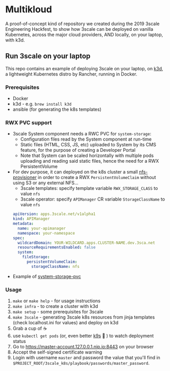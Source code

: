 # Multikloud

A proof-of-concept kind of repository we created during the 2019 3scale Engineering Hackfest, to show how 3scale can be deployed on vanilla Kubernetes, across the major cloud providers, AND locally, on your laptop, with k3d. 

## Run 3scale on your laptop

This repo contains an example of deploying 3scale on your laptop, on [k3d](https://github.com/rancher/k3d), a lightweight Kubernetes distro by Rancher, running in Docker. 

### Prerequisites

* Docker 
* k3d - e.g. `brew install k3d`
* ansible (for generating the k8s templates)

### RWX PVC support

* 3scale System component needs a RWC PVC for `system-storage`:
  * Configuration files read by the System component at run-time
  * Static files (HTML, CSS, JS, etc) uploaded to System by its CMS feature, for the purpose of creating a Developer Portal
  * Note that System can be scaled horizontally with multiple pods uploading and reading said static files, hence the need for a RWX PersistentVolume
* For dev purpose, it can deployed on the k8s cluster a small [nfs-provisioner](kubernetes/nfs/) in order to create a RWX `PersistentVolumeClaim` without using S3 or any external NFS...
  * 3scale templates: specify template variable `RWX_STORAGE_CLASS` to value `nfs`
  * 3scale operator: specify `APIManager` CR variable `StorageClassName` to value `nfs`
  ```yaml
  apiVersion: apps.3scale.net/v1alpha1
  kind: APIManager
  metadata:
    name: your-apimanager
    namespace: your-namespace
  spec:
    wildcardDomain: YOUR-WILDCARD.apps.CLUSTER-NAME.dev.3sca.net
    resourceRequirementsEnabled: false
    system:
      fileStorage:
        persistentVolumeClaim:
          storageClassName: nfs
  ```
* Example of [system-storage-pvc](kubernetes/system-storage-pvc.yml)

### Usage

1. `make` or `make help` - for usage instructions
1. `make infra` - to create a cluster with k3d
1. `make setup` - some prerequisites for 3scale
1. `make 3scale` - generating 3scale k8s resources from jinja templates (check localhost.ini for values) and deploy on k3d
1. Grab a cup of :coffee: 
1. use `kubectl get pods` (or, even better [k9s](https://github.com/derailed/k9s) :tada: ) to watch deployment status
1. Go to https://master-account.127.0.0.1.nip.io:8443 on your browser
1. Accept the self-signed certificate warning
1. Login with username `master` and password the value that you'll find in `$PROJECT_ROOT/3scale_k8s/playbook/passwords/master_password`.
